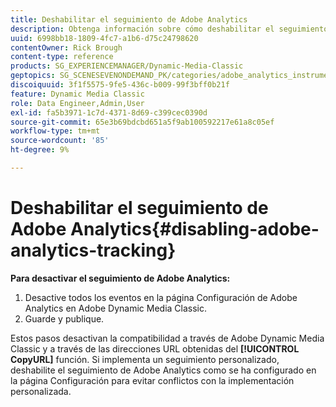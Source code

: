 ```yaml
---
title: Deshabilitar el seguimiento de Adobe Analytics
description: Obtenga información sobre cómo deshabilitar el seguimiento de Adobe Analytics en Adobe Dynamic Media Classic.
uuid: 6998bb18-1809-4fc7-a1b6-d75c24798620
contentOwner: Rick Brough
content-type: reference
products: SG_EXPERIENCEMANAGER/Dynamic-Media-Classic
geptopics: SG_SCENESEVENONDEMAND_PK/categories/adobe_analytics_instrumentation_kit
discoiquuid: 3f1f5575-9fe5-436c-b009-99f3bff0b21f
feature: Dynamic Media Classic
role: Data Engineer,Admin,User
exl-id: fa5b3971-1c7d-4371-8d69-c399cec0390d
source-git-commit: 65e3b69bdcbd651a5f9ab100592217e61a8c05ef
workflow-type: tm+mt
source-wordcount: '85'
ht-degree: 9%

---
```


# Deshabilitar el seguimiento de Adobe Analytics{#disabling-adobe-analytics-tracking}

**Para desactivar el seguimiento de Adobe Analytics:**

1. Desactive todos los eventos en la página Configuración de Adobe Analytics en Adobe Dynamic Media Classic.
1. Guarde y publique.

Estos pasos desactivan la compatibilidad a través de Adobe Dynamic Media Classic y a través de las direcciones URL obtenidas del **[!UICONTROL CopyURL]** función. Si implementa un seguimiento personalizado, deshabilite el seguimiento de Adobe Analytics como se ha configurado en la página Configuración para evitar conflictos con la implementación personalizada.
